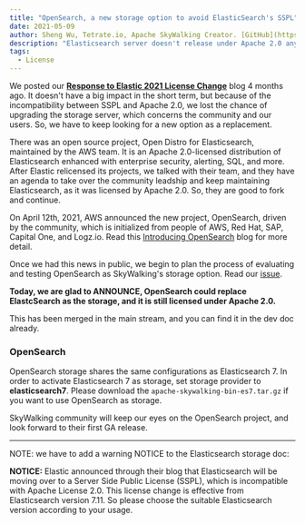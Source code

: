 ```yaml
---
title: "OpenSearch, a new storage option to avoid ElasticSearch's SSPL"
date: 2021-05-09
author: Sheng Wu, Tetrate.io, Apache SkyWalking Creator. [GitHub](https://github.com/wu-sheng) [Twitter](https://twitter.com/wusheng1108) [Linkedin](https://www.linkedin.com/in/wusheng1108)
description: "Elasticsearch server doesn't release under Apache 2.0 anymore. But we have another open option in OpenSearch project."
tags:
  - License
---
```


We posted our [**Response to Elastic 2021 License Change**](/blog/2021-01-17-elastic-change-license/) blog 4 months ago. It doesn't have a big impact in
the short term, but because of the incompatibility between SSPL and Apache 2.0, we lost the chance of upgrading the storage server,
which concerns the community and our users. So, we have to keep looking for a new option as a replacement.

There was an open source project, Open Distro for Elasticsearch, maintained by the AWS team. It is an Apache 2.0-licensed distribution of Elasticsearch enhanced with enterprise security, alerting, SQL, and more. After Elastic relicensed its projects, we talked with their team, and they have an agenda
to take over the community leadship and keep maintaining Elasticsearch, as it was licensed by Apache 2.0. So, they are good to fork and continue.

On April 12th, 2021, AWS announced the new project, OpenSearch, driven by the community, which is initialized from people of AWS, Red Hat, SAP, Capital One, and Logz.io. Read this [Introducing OpenSearch](https://aws.amazon.com/cn/blogs/opensource/introducing-opensearch/) blog for more detail.

Once we had this news in public, we begin to plan the process of evaluating and testing OpenSearch as SkyWalking's storage option.
Read our [issue](https://github.com/apache/skywalking/issues/6745).

**Today, we are glad to ANNOUNCE, OpenSearch could replace ElastcSearch as the storage, and it is still licensed under Apache 2.0.**

This has been merged in the main stream, and you can find it in the dev doc already.

### OpenSearch

OpenSearch storage shares the same configurations as Elasticsearch 7.
In order to activate Elasticsearch 7 as storage, set storage provider to **elasticsearch7**.
Please download the `apache-skywalking-bin-es7.tar.gz` if you want to use OpenSearch as storage.

SkyWalking community will keep our eyes on the OpenSearch project, and look forward to their first GA release.

---

NOTE: we have to add a warning NOTICE to the Elasticsearch storage doc:

**NOTICE:** Elastic announced through their blog that Elasticsearch will be moving over to a Server Side Public
License (SSPL), which is incompatible with Apache License 2.0. This license change is effective from Elasticsearch
version 7.11. So please choose the suitable Elasticsearch version according to your usage.
